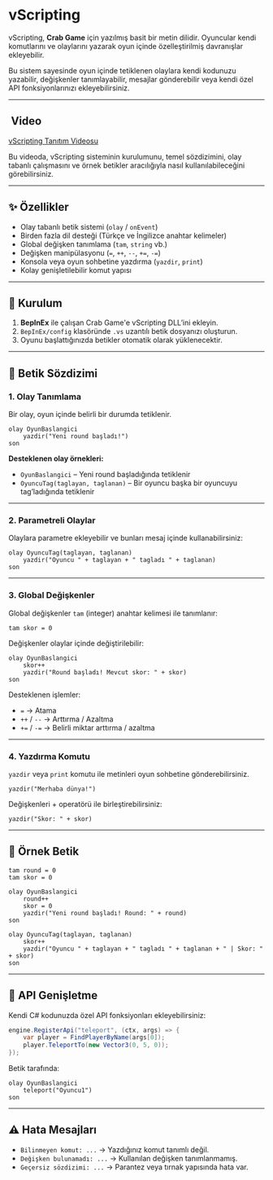 # vScripting

vScripting, **Crab Game** için yazılmış basit bir metin dilidir. Oyuncular kendi komutlarını ve olaylarını yazarak oyun içinde özelleştirilmiş davranışlar ekleyebilir.

Bu sistem sayesinde oyun içinde tetiklenen olaylara kendi kodunuzu yazabilir, değişkenler tanımlayabilir, mesajlar gönderebilir veya kendi özel API fonksiyonlarınızı ekleyebilirsiniz.

---

##  ​ Video

[vScripting Tanıtım Videosu](https://www.youtube.com/watch?v=QdSnoFrAKyw)

Bu videoda, vScripting sisteminin kurulumunu, temel sözdizimini, olay tabanlı çalışmasını ve örnek betikler aracılığıyla nasıl kullanılabileceğini görebilirsiniz.


---

## ✨ Özellikler
- Olay tabanlı betik sistemi (`olay` / `onEvent`)
- Birden fazla dil desteği (Türkçe ve İngilizce anahtar kelimeler)
- Global değişken tanımlama (`tam`, `string` vb.)
- Değişken manipülasyonu (`=`, `++`, `--`, `+=`, `-=`)
- Konsola veya oyun sohbetine yazdırma (`yazdir`, `print`)
- Kolay genişletilebilir komut yapısı

---

## 📂 Kurulum
1. **BepInEx** ile çalışan Crab Game'e vScripting DLL’ini ekleyin.
2. `BepInEx/config` klasöründe `.vs` uzantılı betik dosyanızı oluşturun.
3. Oyunu başlattığınızda betikler otomatik olarak yüklenecektir.

---

## 📜 Betik Sözdizimi

### 1. Olay Tanımlama
Bir olay, oyun içinde belirli bir durumda tetiklenir.
```plaintext
olay OyunBaslangici
    yazdir("Yeni round başladı!")
son
```

**Desteklenen olay örnekleri:**
- `OyunBaslangici` – Yeni round başladığında tetiklenir
- `OyuncuTag(taglayan, taglanan)` – Bir oyuncu başka bir oyuncuyu tag’ladığında tetiklenir

---

### 2. Parametreli Olaylar
Olaylara parametre ekleyebilir ve bunları mesaj içinde kullanabilirsiniz:
```plaintext
olay OyuncuTag(taglayan, taglanan)
    yazdir("Oyuncu " + taglayan + " tagladı " + taglanan)
son
```

---

### 3. Global Değişkenler
Global değişkenler `tam` (integer) anahtar kelimesi ile tanımlanır:
```plaintext
tam skor = 0
```

Değişkenler olaylar içinde değiştirilebilir:
```plaintext
olay OyunBaslangici
    skor++
    yazdir("Round başladı! Mevcut skor: " + skor)
son
```

Desteklenen işlemler:
- `=` → Atama
- `++` / `--` → Arttırma / Azaltma
- `+=` / `-=` → Belirli miktar arttırma / azaltma

---

### 4. Yazdırma Komutu
`yazdir` veya `print` komutu ile metinleri oyun sohbetine gönderebilirsiniz.
```plaintext
yazdir("Merhaba dünya!")
```

Değişkenleri + operatörü ile birleştirebilirsiniz:
```plaintext
yazdir("Skor: " + skor)
```

---

## 📌 Örnek Betik
```plaintext
tam round = 0
tam skor = 0

olay OyunBaslangici
    round++
    skor = 0
    yazdir("Yeni round başladı! Round: " + round)
son

olay OyuncuTag(taglayan, taglanan)
    skor++
    yazdir("Oyuncu " + taglayan + " tagladı " + taglanan + " | Skor: " + skor)
son
```

---

## 🔌 API Genişletme
Kendi C# kodunuzda özel API fonksiyonları ekleyebilirsiniz:
```csharp
engine.RegisterApi("teleport", (ctx, args) => {
    var player = FindPlayerByName(args[0]);
    player.TeleportTo(new Vector3(0, 5, 0));
});
```

Betik tarafında:
```plaintext
olay OyunBaslangici
    teleport("Oyuncu1")
son
```

---

## ⚠️ Hata Mesajları
- `Bilinmeyen komut: ...` → Yazdığınız komut tanımlı değil.
- `Değişken bulunamadı: ...` → Kullanılan değişken tanımlanmamış.
- `Geçersiz sözdizimi: ...` → Parantez veya tırnak yapısında hata var.

